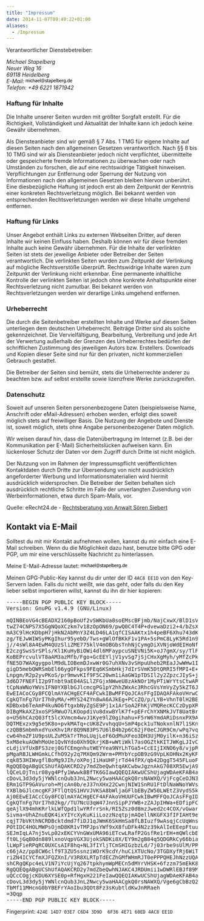 ```yaml
---
title: "Impressum"
date: 2014-11-07T09:49:22+01:00
aliases:
  - /Impressum
---
```


<p>
Verantwortlicher Dienstebetreiber:
</p>
<address>
Michael Stapelberg<br>
Neuer Weg 16<br>
69118 Heidelberg<br>
E-Mail: <img src="/Bilder/mail.png" border="0" alt="E-Mail-Adresse"><br>
Telefon: +49 6221 1871942
</address>

<h3>Haftung für Inhalte</h3>
<p>
Die Inhalte unserer Seiten wurden mit größter Sorgfalt erstellt. Für die
Richtigkeit, Vollständigkeit und Aktualität der Inhalte kann ich jedoch keine
Gewähr übernehmen.
</p>

<p>
Als Diensteanbieter sind wir gemäß § 7 Abs. 1 TMG für eigene Inhalte auf diesen
Seiten nach den allgemeinen Gesetzen verantwortlich. Nach §§ 8 bis 10 TMG sind
wir als Diensteanbieter jedoch nicht verpflichtet, übermittelte oder
gespeicherte fremde Informationen zu überwachen oder nach Umständen zu
forschen, die auf eine rechtswidrige Tätigkeit hinweisen. Verpflichtungen zur
Entfernung oder Sperrung der Nutzung von Informationen nach den allgemeinen
Gesetzen bleiben hiervon unberührt. Eine diesbezügliche Haftung ist jedoch erst
ab dem Zeitpunkt der Kenntnis einer konkreten Rechtsverletzung möglich. Bei
bekannt werden von entsprechenden Rechtsverletzungen werden wir diese Inhalte
umgehend entfernen.
</p>

<h3>Haftung für Links</h3>

<p>
Unser Angebot enthält Links zu externen Webseiten Dritter, auf deren Inhalte
wir keinen Einfluss haben. Deshalb können wir für diese fremden Inhalte auch
keine Gewähr übernehmen. Für die Inhalte der verlinkten Seiten ist stets der
jeweilige Anbieter oder Betreiber der Seiten verantwortlich. Die verlinkten
Seiten wurden zum Zeitpunkt der Verlinkung auf mögliche Rechtsverstöße
überprüft. Rechtswidrige Inhalte waren zum Zeitpunkt der Verlinkung nicht
erkennbar. Eine permanente inhaltliche Kontrolle der verlinkten Seiten ist
jedoch ohne konkrete Anhaltspunkte einer Rechtsverletzung nicht zumutbar. Bei
bekannt werden von Rechtsverletzungen werden wir derartige Links umgehend
entfernen.
</p>

<h3>Urheberrecht</h3>

<p>
Die durch die Seitenbetreiber erstellten Inhalte und Werke auf diesen Seiten
unterliegen dem deutschen Urheberrecht. Beiträge Dritter sind als solche
gekennzeichnet. Die Vervielfältigung, Bearbeitung, Verbreitung und jede Art der
Verwertung außerhalb der Grenzen des Urheberrechtes bedürfen der schriftlichen
Zustimmung des jeweiligen Autors bzw. Erstellers. Downloads und Kopien dieser
Seite sind nur für den privaten, nicht kommerziellen Gebrauch gestattet.
</p>

<p>
Die Betreiber der Seiten sind bemüht, stets die Urheberrechte anderer zu
beachten bzw. auf selbst erstellte sowie lizenzfreie Werke zurückzugreifen.
</p>

<h3>Datenschutz</h3>

<p>
Soweit auf unseren Seiten personenbezogene Daten (beispielsweise Name,
Anschrift oder eMail-Adressen) erhoben werden, erfolgt dies soweit möglich
stets auf freiwilliger Basis. Die Nutzung der Angebote und Dienste ist, soweit
möglich, stets ohne Angabe personenbezogener Daten möglich.
</p>

<p>
Wir weisen darauf hin, dass die Datenübertragung im Internet (z.B. bei der
Kommunikation per E-Mail) Sicherheitslücken aufweisen kann. Ein lückenloser
Schutz der Daten vor dem Zugriff durch Dritte ist nicht möglich.
</p>

<p>
Der Nutzung von im Rahmen der Impressumspflicht veröffentlichten Kontaktdaten
durch Dritte zur Übersendung von nicht ausdrücklich angeforderter Werbung und
Informationsmaterialien wird hiermit ausdrücklich widersprochen. Die Betreiber
der Seiten behalten sich ausdrücklich rechtliche Schritte im Falle der
unverlangten Zusendung von Werbeinformationen, etwa durch Spam-Mails, vor.
</p>

<p>
Quelle: eRecht24.de - <a href="http://www.e-recht24.de">Rechtsberatung von Anwalt Sören Siebert</a>
</p>

<h2>Kontakt via E-Mail</h2>

<p>
Solltest du mit mir Kontakt aufnehmen wollen, kannst du mir einfach eine E-Mail
schreiben. Wenn du die Möglichkeit dazu hast, benutze bitte GPG oder PGP,
um mir eine verschlüsselte Nachricht zu hinterlassen.
</p>

<p>
Meine E-Mail-Adresse lautet: <img src="/Bilder/mail.png" border="0" alt="E-Mail-Adresse">
</p>

<p>
Meinen GPG-Public-Key kannst du dir unter der ID <code>4AC8 EE1D</code> von
den Key-Servern laden. Falls du nicht weißt, wie das geht, oder falls du
den Key lieber selbst importieren willst, kannst du ihn dir hier kopieren:
</p>

<pre>
-----BEGIN PGP PUBLIC KEY BLOCK-----
Version: GnuPG v1.4.9 (GNU/Linux)

mQINBEoVG4cBEADX2160pBoUf2vSWKbUa8soEMscBFjmb/NajCxwX/BlD1sVNyDm
twZ74CNPS7X5GgNQoXCzkm7v18zOpON69/pwQ0C4T4P+dvewaDzi2+4/bZsXSor1
mA3C9lHcKDbpH7jHkN2AbMnY3Z4LD46LA1qfCISAAKtx1h4peBF6Xhu743dKXrBa
zg/TEJwWIWSyPKgIhur95yebD/Tws+gWlOfBKkF1v1PA+5sPmC8LyK5Rd1n9Sg1D
j//4sWl8A4EwM4QUzSliZME775klV4mOBGbsTnhNjCymgDiXVNjoWdEIHoNfDsut
E2czgSwsSrSPls/Kl1KuHyBiOWi4dl6MFaypcuSNEVNi5K+oJ7gmX/sy/TlF5Ofw
KoBEPrcvulVT8aAM3azMfb/Fgo+GcEEYljV1yvSg7jSjCHxXgMyh/yMfZcPkwajp
fNE5D7WAXgygpolM9dLIOBemDJxwWr0G7uhXNv3vSHpuUheb2REaJJwWHw1IuCmn
gigD5mebQWRSmbEl66ygOFkps9FEq6KSmbHkj7dIrSVmK5DtQRRI5fMPI+E+atul
Lnpgm/R2p2yvPKoS/pr9mwvKIf9F5C20wm1iAaGW1pTDSIl2y2ZpzcJIyS+jhyCX
3d6D7FNEFlI2p9Tnbt9aE04ASLlZFGjxNWweU8zAkNOr1MyPTiWrYtsCtwARAQAB
tCpNaWNoYWVsIFN0YXBlbGJlcmcgPG1pY2hhZWxAc3RhcGVsYmVyZy5kZT6JAkAE
EwEIACoCGy8FCQlmAYACHgECF4AFCwkIBwMFFQoJCAsFFgIDAQAFAkoVHrwCGQEA
CgkQTnFg7UrI7h0yMA/+MYS24ZYn8wA6AJkEg+PCcZQ/p/LYB+VhnT0lH2BEn3g9
KDBbxb6TeAmP4kuNO6ftgxbNyZgSE9Pj1x1ArSoA2FhKjVMQRecKCCzDypXRPayH
DIBgMkAXZ3xoSP5RWuO7LKOopdiVu8dxwBYlK7f+pEFrChYXNMkJVT8UatBr6P/S
o+U56hCAzQ03ft5lcXVmcm4wvJ1Kye9lZ0gihahu+F5rW6YmdARiDsnxPX9AP5S8
DQTMExzx9g5e5K8o+pvkMATq+cUK8ZvvhqqU+SmP4pck1uTNokxnlN7l1SKn4Q/4
czQBBSmbmhxdYuxKhv1Rr8Q9N83PS7U6lB4b2p6C62jF0eCJGR9Cm/wPq7vq2mhO
cw64hoZF1U9psULZuM5kTrTRoLUqjLeF6OdMuXFeo3DH3UjM0yilK+n36iSzZj1W
5xM8ekuAOWhMoUe1QvNYdo0Xh9QkrjKB+wWtiWkl7asOGZtkKITJWKgLJIvCsLkT
cLdjiVfUxBFS3zej0GfCEmgnhutWEYYea9NYLhTGa5+CcEIjIXNO6y8/vjpRJ+qZ
pMgaRBJLWHGmkLCfhO92y2q7MXQm92Wrm+PMYbYcpOB9zG9VpLKOHNx2KyKFGjoJ
cqk853HIWvgflBoMg9JIh/oXPojIiHaUHFjrTd44fPX/qb42DggT545FLuoF9VSI
RgQQEQgABgUCShUfAQAKCRD2y7mdZbeQwhtqAKCwbwJgznAkG708XR5EwjA9U7n1
lQCeLOjTnir08yg4Pfy1Wwwk8BfTK6GIawQQEQIAKwUCShUjagWDAeKFAB4aaHR0
cDovL3d3dy5jYWNlcnQub3JnL2Nwcy5waHAACgkQ0rsNAWXQ/VjFcgCeOJN3uj6v
ERm1GTP9GAVuroh+MjcAn0b/eJ37nXHx22CwnjNIW1SnRU1FtDlNaWNoYWVsIFN0
YXBlbGJlcmcgKFJFTlQtQS1HVVJVKSA8bWljaGFlbEByZW50LWEtZ3VydS5kZT6J
Aj0EEwEIACcCGy8FCQlmAYACHgECF4AFAkoVHUUFCwkIBwMFFQoJCAsFFgIDAQAA
CgkQTnFg7UrI7h02kg//TU7NcU3qW47JnnSipPJYWB+zZAJpIHWa+EDfipFCArbv
qeAjlX94mhKRrlkLWfQpd1lwYRfrrSnk/RI5Zsz0d8mzJwed2c4COX/vGwarlS31
Sivma+UhAZnuEQK4ixYIYcXyKuKiiLozzNzqtpjmAQellNKGFX3fIFIAHt9e2WbD
cqjT7bVKthNCRDBcktdmd7fiDJ1qJWmK6SkHmSa8fLBIuzf9wAsqjCcUqWnsMnLV
POtIDC4HOLMWPsOjmD8KR1vTMPJpsYWf9xX8fuDFk4N2z39kAlIeEEepFtuujTtc
SEJmIqLA7nj5vLp02xEKCYVnGWxUMA96iETcwLRafP2GsfRe1rEH+mQWlcbENwdi
ft0LjGqB0dn889lxnoVqpVGX3UjokSNDKi8X/EY9m2gB84q5QDGRkCy66biajD9K
lLWpFieRPqRC0UXCsAIF8hq+NL3fIYljTCmSHIGzbzLd/7j03rbe9sUlM/PRlDdv
c66jAz/pp8CW6clf9T3ZU5ssnziWOrK9cdY/huCiXTUcNo/3TGDXyfRj6WiT+76Y
riZN4ICYCfmXJFQZXnI/V3R8XLRTpTdECZhGMfWHmRJT0ePPPQHEJhNzzUQAR5Uj
shCRgQKpc4eLV1N7iYcUjYq267tpkhymWpMECn5dMYrVHSK+6fzzm75mEkK8dr2I
RgQQEQgABgUCShUfAQAKCRD2y7mdZbeQwhNJAKC4JRDUmii1wDWRlEBJf89MufEw
uQCcCOgjcKDU6XYSE0p+RfHgxH221FeIawQQEQIAKwUCShUjagWDAeKFAB4aaHR0
cDovL3d3dy5jYWNlcnQub3JnL2Nwcy5waHAACgkQ0rsNAWXQ/Vge6gCbBzQ2NKJC
TbMf11MHcnG0bYBEFrYAoIbu3QOt8Fz3sKubtldKwJnRRaeh
=3Qqp
-----END PGP PUBLIC KEY BLOCK-----
</pre>

<p>Fingerprint: <code>424E 14D7 03E7 C6D4 3D9D  6F36 4E71 60ED 4AC8 EE1D</code></p>
